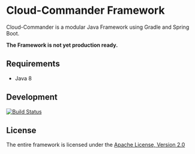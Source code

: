 # Cloud-Commander Framework
Cloud-Commander is a modular Java Framework using Gradle and Spring Boot.

**The Framework is not yet production ready.**

## Requirements
* Java 8

## Development
[![Build Status](https://travis-ci.org/cloudcommander/cloudcommander.svg?branch=master)](https://travis-ci.org/cloudcommander/cloudcommander)

## License
The entire framework is licensed under the [Apache License, Version 2.0](https://www.apache.org/licenses/LICENSE-2.0)